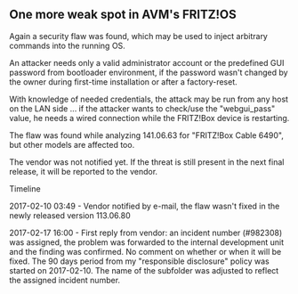 ## One more weak spot in AVM's FRITZ!OS

Again a security flaw was found, which may be used to inject arbitrary commands into the running OS.

An attacker needs only a valid administrator account or the predefined GUI password from bootloader environment, if the password wasn't changed by the owner during first-time installation or after a factory-reset.

With knowledge of needed credentials, the attack may be run from any host on the LAN side ... if the attacker wants to check/use the "webgui_pass" value, he needs a wired connection while the FRITZ!Box device is restarting.

The flaw was found while analyzing 141.06.63 for "FRITZ!Box Cable 6490", but other models are affected too.

The vendor was not notified yet. If the threat is still present in the next final release, it will be reported to the vendor.

Timeline

2017-02-10 03:49 - Vendor notified by e-mail, the flaw wasn't fixed in the newly released version 113.06.80

2017-02-17 16:00 - First reply from vendor: an incident number (#982308) was assigned, the problem was forwarded to the internal development unit and the finding was confirmed. 
                   No comment on whether or when it will be fixed. The 90 days period from my "responsible disclosure" policy was started on 2017-02-10.
                   The name of the subfolder was adjusted to reflect the assigned incident number.
